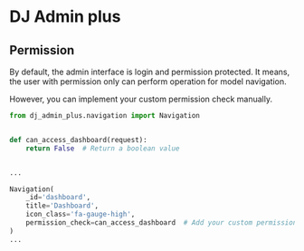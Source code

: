 # DJ Admin plus

## Permission
By default, the admin interface is login and permission protected.
It means, the user with permission only can perform operation for model navigation.

However, you can implement your custom permission check manually.

```python
from dj_admin_plus.navigation import Navigation


def can_access_dashboard(request):
    return False  # Return a boolean value


...

Navigation(
    _id='dashboard',
    title='Dashboard',
    icon_class='fa-gauge-high',
    permission_check=can_access_dashboard  # Add your custom permission check here
)
...
```
